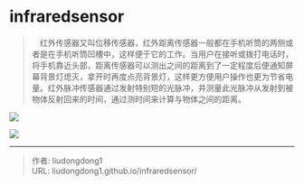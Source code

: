 # infraredsensor


> 　红外传感器又叫位移传感器，红外距离传感器一般都在手机听筒的两侧或者是在手机听筒凹槽中，这样便于它的工作。当用户在接听或拨打电话时，将手机靠近头部，距离传感器可以测出之间的距离到了一定程度后便通知屏幕背景灯熄灭，拿开时再度点亮背景灯，这样更方便用户操作也更为节省电量。红外脉冲传感器通过发射特别短的光脉冲，并测量此光脉冲从发射到被物体反射回来的时间，通过测时间来计算与物体之间的距离。

![](https://gitee.com/github-25970295/blogImage/raw/master/img/image-20210204131623928.png)

![](https://gitee.com/github-25970295/blogImage/raw/master/img/image-20210204131742528.png)

---

> 作者: liudongdong1  
> URL: liudongdong1.github.io/infraredsensor/  

